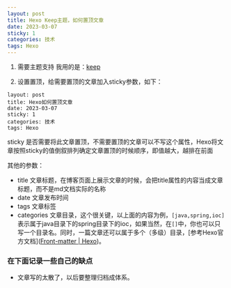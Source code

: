 ```yaml
---
layout: post
title: Hexo Keep主题，如何置顶文章
date: 2023-03-07
sticky: 1
categories: 技术
tags: Hexo
---
```


1. 需要主题支持
    我用的是：[keep](https://github.com/XPoet/hexo-theme-keep)

2. 设置置顶，给需要置顶的文章加入sticky参数，如下：

  ~~~
  layout: post
  title: Hexo如何置顶文章
  date: 2023-03-07
  sticky: 1
  categories: 技术
  tags: Hexo
  ~~~

   sticky 是否需要将此文章置顶，不需要置顶的文章可以不写这个属性，Hexo将文章按照sticky的值倒叙排列确定文章置顶的时候顺序，即值越大，越排在前面

  其他的参数：

  - title 文章标题，在博客页面上展示文章的时候，会把title属性的内容当成文章标题，而不是md文档实际的名称
  - date 文章发布时间
  - tags 文章标签
  - categories 文章目录，这个很关键，以上面的内容为例，`[java,spring,ioc]`表示属于java目录下的spring目录下的ioc，如果当然，在`[]`中，你也可以只写一个目录名。同时，一篇文章还可以属于多个（多级）目录，[参考Hexo官方文档]([Front-matter | Hexo](https://hexo.io/docs/front-matter#Categories-amp-Tags))。





### 在下面记录一些自己的缺点

- 文章写的太散了，以后要整理归档成体系。







